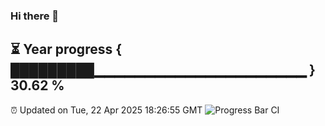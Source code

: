 ### Hi there 👋
⏳ Year progress { █████████▁▁▁▁▁▁▁▁▁▁▁▁▁▁▁▁▁▁▁▁▁ } 30.62 %
---
⏰ Updated on Tue, 22 Apr 2025 18:26:55 GMT
![Progress Bar CI](https://github.com/liununu/liununu/workflows/Progress%20Bar%20CI/badge.svg)
